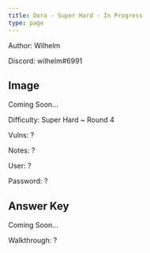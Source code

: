 ```yaml
---
title: Dora - Super Hard - In Progress
type: page
---
```


Author: Wilhelm

Discord: wilhelm#6991

## Image

Coming Soon...

Difficulty: Super Hard ~ Round 4

Vulns: ?

Notes: ?

User: ?

Password: ?

## Answer Key

Coming Soon...

Walkthrough: ?